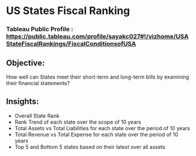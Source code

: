 # US States Fiscal Ranking

### Tableau Public Profile : https://public.tableau.com/profile/sayakc027#!/vizhome/USAStateFiscalRankings/FiscalConditionsofUSA

## Objective:
How well can States meet their short-term and long-term bills by examining their financial statements?

## Insights:
* Overall State Rank
* Rank Trend of each state over the scope of 10 years
* Total Assets vs Total Liabilities for each state over the period of 10 years
* Total Revenue vs Total Expense for each state over the period of 10 years
* Top 5 and Bottom 5 states based on their latest over all assets


